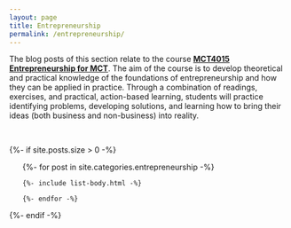 ```yaml
---
layout: page
title: Entrepreneurship
permalink: /entrepreneurship/
---
```


The blog posts of this section relate to the course [**MCT4015 Entrepreneurship for MCT**](https://www.ntnu.edu/studies/courses/MCT4015). The aim of the course is to develop theoretical and practical knowledge of the foundations of entrepreneurship and how they can be applied in practice. Through a combination of readings, exercises, and practical, action-based learning, students will practice identifying problems, developing solutions, and learning how to bring their ideas (both business and non-business) into reality.

<br />

{%- if site.posts.size > 0 -%}
  <!-- <h2 class="post-list-heading">{{ page.list_title | default: "Posts" }}</h2> -->
  <ul class="post-list">
    {%- for post in site.categories.entrepreneurship -%}

    {%- include list-body.html -%}

    {%- endfor -%}
  </ul>
  {%- endif -%}
